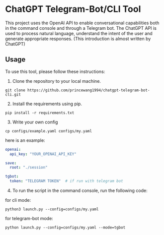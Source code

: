 # ChatGPT Telegram-Bot/CLI Tool

This project uses the OpenAI API to enable conversational capabilities both in the command console and through a Telegram bot. The ChatGPT API is used to process natural language, understand the intent of the user and generate appropriate responses. (This introduction is almost written by ChatGPT)

## Usage

To use this tool, please follow these instructions:

1. Clone the repository to your local machine.

```
git clone https://github.com/princewang1994/chatgpt-telegram-bot-cli.git
```

2. Install the requirements using pip.

```
pip install -r requirements.txt
```

3. Write your own config

```shell
cp configs/example.yaml configs/my.yaml
```

here is an example:

```yaml
openai:
  api_key: "YOUR_OPENAI_API_KEY"

save:
  root: "./session"

tgbot:
  token: "TELEGRAM TOKEN"  # if run with telegram bot
```

4. To run the script in the command console, run the following code:

for cli mode:

```shell
python3 launch.py --config=configs/my.yaml
```

for telegram-bot mode:

```shell
python launch.py --config=configs/my.yaml --mode=tgbot
```
